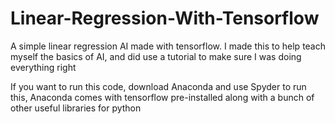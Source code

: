 # Linear-Regression-With-Tensorflow
A simple linear regression AI made with tensorflow. I made this to help teach myself the basics of AI, and did use a tutorial 
to make sure I was doing everything right

If you want to run this code, download Anaconda and use Spyder to run this, Anaconda comes with tensorflow pre-installed along with a bunch
of other useful libraries for python

